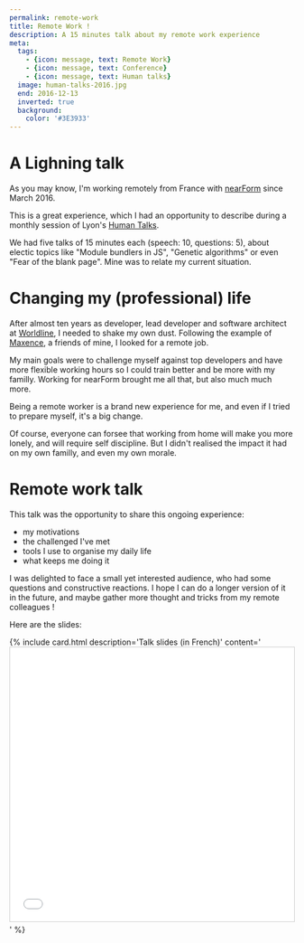 ```yaml
---
permalink: remote-work
title: Remote Work !
description: A 15 minutes talk about my remote work experience
meta:
  tags:
    - {icon: message, text: Remote Work}
    - {icon: message, text: Conference}
    - {icon: message, text: Human talks}
  image: human-talks-2016.jpg
  end: 2016-12-13
  inverted: true
  background:
    color: '#3E3933'
---
```


# A Lighning talk

As you may know, I'm working remotely from France with [nearForm][nearForm] since March 2016.

This is a great experience, which I had an opportunity to describe during a monthly session of Lyon's [Human Talks][humanTalks].

We had five talks of 15 minutes each (speech: 10, questions: 5), about electic topics like "Module bundlers in JS", "Genetic algorithms" or even "Fear of the blank page". Mine was to relate my current situation.


# Changing my (professional) life

After almost ten years as developer, lead developer and software architect at [Worldline][awl], I needed to shake my own dust.
Following the example of [Maxence][maxired], a friends of mine, I looked for a remote job.

My main goals were to challenge myself against top developers and have more flexible working hours so I could train better and be more with my familly. Working for nearForm brought me all that, but also much much more.

Being a remote worker is a brand new experience for me, and even if I tried to prepare myself, it's a big change.

Of course, everyone can forsee that working from home will make you more lonely, and will require self discipline.
But I didn't realised the impact it had on my own familly, and even my own morale.


# Remote work talk

This talk was the opportunity to share this ongoing experience:
- my motivations
- the challenged I've met
- tools I use to organise my daily life
- what keeps me doing it

I was delighted to face a small yet interested audience, who had some questions and constructive reactions.
I hope I can do a longer version of it in the future, and maybe gather more thought and tricks from my remote colleagues !

Here are the slides:

{% include card.html description='Talk slides (in French)' content='<iframe src="//www.slideshare.net/slideshow/embed_code/key/gbDeRfrNINfd7q" width="595" height="485" frameborder="0" marginwidth="0" marginheight="0" scrolling="no" style="border:1px solid #CCC; border-width:1px; margin-bottom:5px; max-width: 100%;" allowfullscreen> </iframe>' %}

[nearForm]: http://www.nearform.com/
[humanTalks]: http://humantalks.com
[awl]: http://worldline.com/en-us/home.html
[maxired]: https://github.com/maxired
